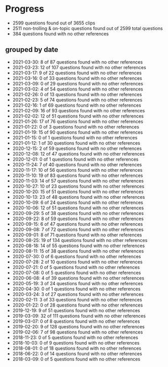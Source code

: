 # Progress
* 2599 questions found out of 3655 clips
* 2511 non-trolling & on-topic questions found out of 2599 total questions
* 384 questions found with no other references
## grouped by date
* 2021-03-30: 8 of 87 questions found with no other references
* 2021-03-23: 12 of 107 questions found with no other references
* 2021-03-17: 9 of 22 questions found with no other references
* 2021-03-16: 0 of 33 questions found with no other references
* 2021-03-09: 0 of 29 questions found with no other references
* 2021-03-02: 4 of 54 questions found with no other references
* 2021-02-26: 0 of 13 questions found with no other references
* 2021-02-23: 5 of 74 questions found with no other references
* 2021-02-16: 1 of 69 questions found with no other references
* 2021-02-09: 16 of 93 questions found with no other references
* 2021-02-02: 12 of 51 questions found with no other references
* 2021-01-26: 17 of 76 questions found with no other references
* 2021-01-22: 0 of 3 questions found with no other references
* 2021-01-19: 15 of 90 questions found with no other references
* 2021-01-15: 0 of 1 questions found with no other references
* 2021-01-12: 1 of 30 questions found with no other references
* 2020-12-15: 2 of 59 questions found with no other references
* 2020-12-08: 12 of 47 questions found with no other references
* 2020-12-01: 0 of 1 questions found with no other references
* 2020-11-24: 7 of 40 questions found with no other references
* 2020-11-17: 10 of 56 questions found with no other references
* 2020-11-10: 19 of 83 questions found with no other references
* 2020-11-03: 14 of 57 questions found with no other references
* 2020-10-27: 10 of 23 questions found with no other references
* 2020-10-20: 15 of 51 questions found with no other references
* 2020-10-13: 23 of 48 questions found with no other references
* 2020-10-09: 6 of 24 questions found with no other references
* 2020-10-06: 12 of 51 questions found with no other references
* 2020-09-29: 5 of 38 questions found with no other references
* 2020-09-22: 8 of 59 questions found with no other references
* 2020-09-15: 6 of 47 questions found with no other references
* 2020-09-08: 7 of 72 questions found with no other references
* 2020-09-01: 8 of 71 questions found with no other references
* 2020-08-25: 19 of 134 questions found with no other references
* 2020-08-18: 14 of 55 questions found with no other references
* 2020-08-11: 15 of 38 questions found with no other references
* 2020-07-30: 0 of 6 questions found with no other references
* 2020-07-28: 2 of 10 questions found with no other references
* 2020-07-21: 0 of 5 questions found with no other references
* 2020-07-08: 0 of 5 questions found with no other references
* 2020-06-08: 4 of 39 questions found with no other references
* 2020-05-19: 3 of 24 questions found with no other references
* 2020-04-30: 0 of 1 questions found with no other references
* 2020-03-24: 3 of 27 questions found with no other references
* 2020-02-11: 3 of 33 questions found with no other references
* 2020-01-22: 0 of 28 questions found with no other references
* 2019-12-19: 9 of 51 questions found with no other references
* 2019-03-09: 32 of 111 questions found with no other references
* 2019-03-07: 0 of 8 questions found with no other references
* 2019-02-20: 9 of 128 questions found with no other references
* 2019-02-06: 7 of 98 questions found with no other references
* 2018-11-23: 0 of 5 questions found with no other references
* 2018-10-03: 0 of 9 questions found with no other references
* 2018-08-01: 0 of 18 questions found with no other references
* 2018-06-22: 0 of 14 questions found with no other references
* 2018-03-09: 0 of 5 questions found with no other references
